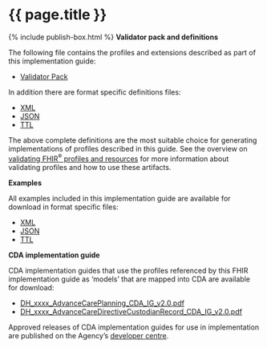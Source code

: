 # {{ page.title }}
{% include publish-box.html %}
**Validator pack and definitions**

The following file contains the profiles and extensions described as part of this implementation guide:
- [Validator Pack](validator.pack)

In addition there are format specific definitions files:
- [XML](definitions.xml.zip)
- [JSON](definitions.json.zip)
- [TTL](definitions.ttl.zip)

The above complete definitions are the most suitable choice for generating implementations of profiles described in this guide. See the overview on [validating FHIR<sup>&reg;</sup> profiles and resources](http://hl7.org/fhir/STU3/validation.html) for more information about validating profiles and how to use these artifacts.

**Examples** 

All examples included in this implementation guide are available for download in format specific files:

- [XML](examples.xml.zip)
- [JSON](examples.json.zip)
- [TTL](examples.ttl.zip)

**CDA implementation guide**

CDA implementation guides that use the profiles referenced by this FHIR implementation guide as ‘models’ that are mapped into CDA are available for download:

- [DH_xxxx_AdvanceCarePlanning_CDA_IG_v2.0.pdf](DH_xxxx_AdvanceCarePlanning_CDA_IG_v2.0.pdf)
- [DH_xxxx_AdvanceCareDirectiveCustodianRecord_CDA_IG_v2.0.pdf](DH_xxxx_AdvanceCareDirectiveCustodianRecord_CDA_IG_v2.0.pdf)

Approved releases of CDA implementation guides for use in implementation are published on the Agency’s [developer centre](https://developer.digitalhealth.gov.au/).
